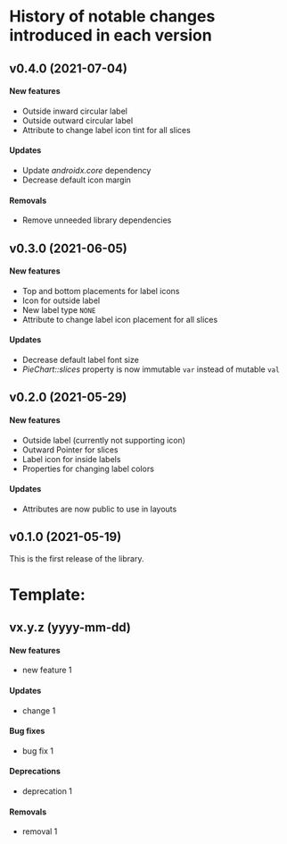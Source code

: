 # History of notable changes introduced in each version

## v0.4.0 (2021-07-04)
#### New features
- Outside inward circular label
- Outside outward circular label
- Attribute to change label icon tint for all slices
#### Updates
- Update *androidx.core* dependency
- Decrease default icon margin
#### Removals
- Remove unneeded library dependencies

## v0.3.0 (2021-06-05)
#### New features
  - Top and bottom placements for label icons
  - Icon for outside label
  - New label type `NONE`
  - Attribute to change label icon placement for all slices
#### Updates
  - Decrease default label font size
  - *PieChart::slices* property is now immutable `var` instead of mutable `val`

## v0.2.0 (2021-05-29)
#### New features
  - Outside label (currently not supporting icon)
  - Outward Pointer for slices
  - Label icon for inside labels
  - Properties for changing label colors
#### Updates
  - Attributes are now public to use in layouts

## v0.1.0 (2021-05-19)
This is the first release of the library.


# Template:
## vx.y.z (yyyy-mm-dd)
#### New features
  - new feature 1
#### Updates
  - change 1
#### Bug fixes
  - bug fix 1
#### Deprecations
  - deprecation 1
#### Removals
  - removal 1
